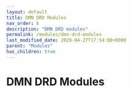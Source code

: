 ```yaml
---
layout: default
title: DMN DRD Modules
nav_order: 6
description: "DMN DRD modules"
permalink: /modules/dmn-drd-modules
last_modified_date: 2020-04-27T17:54:08+0000
parent: "Modules"
has_children: true
---
```


# DMN DRD Modules
